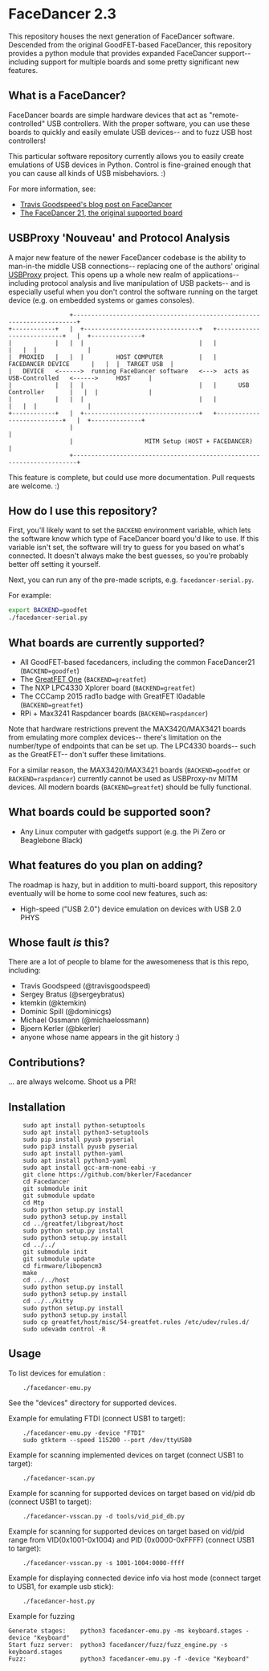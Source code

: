 # FaceDancer 2.3

This repository houses the next generation of FaceDancer software. Descended from
the original GoodFET-based FaceDancer, this repository provides a python module 
that provides expanded FaceDancer support-- including support for multiple boards 
and some pretty significant new features.

## What is a FaceDancer?

FaceDancer boards are simple hardware devices that act as "remote-controlled" USB
controllers. With the proper software, you can use these boards to quickly and
easily emulate USB devices-- and to fuzz USB host controllers!

This particular software repository currently allows you to easily create emulations
of USB devices in Python. Control is fine-grained enough that you can cause all
kinds of USB misbehaviors. :)

For more information, see:

 * [Travis Goodspeed's blog post on FaceDancer](http://travisgoodspeed.blogspot.com/2012/07/emulating-usb-devices-with-python.html)
 * [The FaceDancer 21, the original supported board](http://goodfet.sourceforge.net/hardware/facedancer21/)

## USBProxy 'Nouveau' and Protocol Analysis

A major new feature of the newer FaceDancer codebase is the ability to man-in-the
middle USB connections-- replacing one of the authors' original [USBProxy](https://github.com/dominicgs/usbproxy)
project. This opens up a whole new realm of applications-- including protocol analysis
and live manipulation of USB packets-- and is especially useful when you don't control
the software running on the target device (e.g. on embedded systems or games consoles).

```
                 +-----------------------------------------------------------------------+
+------------+   |  +--------------------------------+   +---------------------------+   |  +--------------+
|            |   |  |                                |   |                           |   |  |              |
|  PROXIED   |   |  |         HOST COMPUTER          |   |    FACEDANCER DEVICE      |   |  |  TARGET USB  |
|   DEVICE   <------>  running FaceDancer software   <--->  acts as USB-Controlled   <------>     HOST     |
|            |   |  |                                |   |      USB Controller       |   |  |              |
|            |   |  |                                |   |                           |   |  |              |
+------------+   |  +--------------------------------+   +---------------------------+   |  +--------------+
                 |                                                                       |
                 |                    MITM Setup (HOST + FACEDANCER)                     |
                 +-----------------------------------------------------------------------+
```


This feature is complete, but could use more documentation. Pull requests are welcome. :)


## How do I use this repository?

First, you'll likely want to set the ```BACKEND``` environment variable, which lets
the software know which type of FaceDancer board you'd like to use. If this variable
isn't set, the software will try to guess for you based on what's connected. It doesn't
always make the best guesses, so you're probably better off setting it yourself.

Next, you can run any of the pre-made scripts, e.g. ```facedancer-serial.py```.

For example:

```sh
export BACKEND=goodfet
./facedancer-serial.py
```

## What boards are currently supported?

 * All GoodFET-based facedancers, including the common FaceDancer21 (```BACKEND=goodfet```)
 * The [GreatFET One](http://greatscottgadgets.com/greatfet/) (```BACKEND=greatfet```)
 * The NXP LPC4330 Xplorer board (```BACKEND=greatfet```)
 * The CCCamp 2015 rad1o badge with GreatFET l0adable (```BACKEND=greatfet```)
 * RPi + Max3241 Raspdancer boards (```BACKEND=raspdancer```)

Note that hardware restrictions prevent the MAX3420/MAX3421 boards from emulating
more complex devices-- there's limitation on the number/type of endpoints that can be
set up. The LPC4330 boards-- such as the GreatFET-- don't suffer these limitations.

For a similar reason, the MAX3420/MAX3421 boards (`BACKEND=goodfet` or `BACKEND=raspdancer`)
currently cannot be used as USBProxy-nv MITM devices. All modern boards (`BACKEND=greatfet`)
should be fully functional.

## What boards could be supported soon?

 * Any Linux computer with gadgetfs support (e.g. the Pi Zero or Beaglebone Black)

## What features do you plan on adding?

The roadmap is hazy, but in addition to multi-board support, this repository
eventually will be home to some cool new features, such as:

 * High-speed ("USB 2.0") device emulation on devices with USB 2.0 PHYS

## Whose fault _is_ this?

There are a lot of people to blame for the awesomeness that is this repo,
including:

 * Travis Goodspeed (@travisgoodspeed)
 * Sergey Bratus (@sergeybratus)
 * ktemkin (@ktemkin)
 * Dominic Spill (@dominicgs)
 * Michael Ossmann (@michaelossmann)
 * Bjoern Kerler (@bkerler)
 * anyone whose name appears in the git history :)

## Contributions?

... are always welcome. Shoot us a PR!


## Installation

```
	sudo apt install python-setuptools
	sudo apt install python3-setuptools
	sudo pip install pyusb pyserial
	sudo pip3 install pyusb pyserial
	sudo apt install python-yaml
	sudo apt install python3-yaml
	sudo apt install gcc-arm-none-eabi -y
	git clone https://github.com/bkerler/Facedancer
	cd Facedancer
	git submodule init
	git submodule update
	cd Mtp
	sudo python setup.py install
	sudo python3 setup.py install
	cd ../greatfet/libgreat/host
	sudo python setup.py install
	sudo python3 setup.py install
	cd ../../
	git submodule init
	git submodule update
	cd firmware/libopencm3
	make
	cd ../../host
	sudo python setup.py install
	sudo python3 setup.py install
	cd ../../kitty
	sudo python setup.py install
	sudo python3 setup.py install
	sudo cp greatfet/host/misc/54-greatfet.rules /etc/udev/rules.d/
	sudo udevadm control -R
```

## Usage

To list devices for emulation :
```
	./facedancer-emu.py
```
See the "devices" directory for supported devices.

Example for emulating FTDI (connect USB1 to target):
```
	./facedancer-emu.py -device "FTDI"
	sudo gtkterm --speed 115200 --port /dev/ttyUSB0
```

Example for scanning implemented devices on target (connect USB1 to target):
```
	./facedancer-scan.py
```

Example for scanning for supported devices on target based on vid/pid db (connect USB1 to target):
```
	./facedancer-vsscan.py -d tools/vid_pid_db.py
```

Example for scanning for supported devices on target based on vid/pid range from VID(0x1001-0x1004)
and PID (0x0000-0xFFFF) (connect USB1 to target):
```
	./facedancer-vsscan.py -s 1001-1004:0000-ffff
```

Example for displaying connected device info via host mode (connect target to USB1, for example usb stick):
```
	./facedancer-host.py
```

Example for fuzzing
```
Generate stages:    python3 facedancer-emu.py -ms keyboard.stages -device "Keyboard"
Start fuzz server:  python3 facedancer/fuzz/fuzz_engine.py -s keyboard.stages
Fuzz:               python3 facedancer-emu.py -f -device "Keyboard"
```